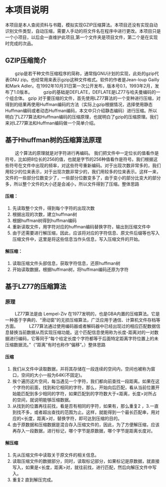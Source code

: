 
# 本项目说明

本项目是本人查阅资料与书籍，模拟实现GZIP压缩算法。本项目还没有实现自动识别文件类型，自动压缩，需要人手动的将文件名在程序中进行更改。本项目只是一个小项目，以后会一直维护此项目,第一个文件夹是项目文件，第二个是在实现时完成的次品。

## GZIP压缩简介

        gzip是若干种文件压缩程序的简称，通常指GNU计划的实现，此处的gzip代表GNU zip。也经常用来表示gzip这种文件格式。软件的作者是Jean-loup Gailly和Mark Adler。在1992年10月31日第一次公开发布，版本号0.1，1993年2月，发布了1.0版本。
        gzip的基础是DEFLATE，DEFLATE是LZ77与哈夫曼编码的一个组合体。 gzip 对于要压缩的文件，首先使用LZ77算法的一个变种进行压缩，对得到的结果再使用Huffman编码的方法（实际上gzip根据情况，选择使用静态Huffman编码或者动态Huffman编码，本文中只介绍静态编码）进行压缩。所以明白了LZ77算法和Huffman编码的压缩原理，也就明白了gzip的压缩原理。我们来对LZ77算法和Huffman编码做一个简单介绍。

## 基于Hhuffman树的压缩算法原理

        这个算法的原理就是对字符进行再编码。 我们把文件中一定位长的值看作是符号，比如把8位长的256的值，也就是字节的256种值看作是符号。我们根据这些符号在文件中出现的频率，对这些符号重新编码。对于出现次数非常多的，我们用较少的位来表示，对于出现次数非常少的，我们用较多的位来表示。这样一来，文件的一些部分位数变少了，一些部分位数变多了，由于变小的部分比变大的部分多，所以整个文件的大小还是会减小，所以文件得到了压缩。整体思路

#### 压缩：

1. 先读取整个文件，得到每个字符的出现次数
2. 根据出现的次数，建立huffman树
3. 根据huffman树得到huffman编码
4. 重新读取文件，用字符对应的huffman编码替换字符，输出到压缩文件中
5. 由于还需要进行解压缩，因此，应该将对应的字符信息、原文件后缀等也写入压缩文件中，这里是将这些信息当作头信息，写入压缩文件的开始。

#### 解压缩：

1. 读取压缩文件头部信息，获取字符信息，还原huffman树
2. 开始读取数据，根据huffman树，将huffman编码还原为字符

## 基于LZ77的压缩算法

### 原理

        LZ77算法是由 Lempel-Ziv 在1977发明的，也是GBA内置的压缩算法。它是一种基于字典的、“滑动窗”的无损压缩算法，广泛应用于通信、计算机文件存档等方面。
        LZ77算法通过使用编码器或者解码器中已经出现过的相应匹配数据信息替换当前数据从而实现压缩功能。这个匹配信息使用称为长度-距离对的一对数据进行编码，它等同于“每个给定长度个字符都等于后面特定距离字符位置上的未压缩数据流。”（“距离”有时也称作“偏移”。）整体思路

#### 压缩

1. 我们从文件中读取数据，并将其存储在一段连续的空间内，空间也被称为窗口，空间的大小一般为64K(不固定)。
2. 挨个遍历这片空间，每当遇见一个字符，我们都向前查找一段距离。如果在这个字符的前面，找到和它相同的字符，那么，开始向后匹配，看从当前位置开始能匹配到多少相同的字符，如果匹配到的字符数大于<距离，长度>对所占的空间，就说明能够压缩数据。
3. 从找到的位置再往前找，看是否有相同的字符，如果有，那么重复2 ，3.一直到找不多，或者超出查找的范围为止。这样，就能得到一个最长匹配串，用对应的<长度，距离>对，替换字符，即可达到压缩的目的。
4. 由于原数据和压缩数据是混合存入压缩文件的，因此，为了方便解压缩，应该再存入一段数据，进行标记，哪个字节是原数据，哪个字节是距离长度对。

#### 解压缩

1. 先从压缩文件中读取关于原文件的相关信息。
2. 读取压缩文件的数据部分，同时，读取标记部分，如果标记是原数据，就直接写入，如果是<长度，距离>对，就往前找，进行匹配，然后向解压文件中写入。
3. 重复2 直到解压完成。





